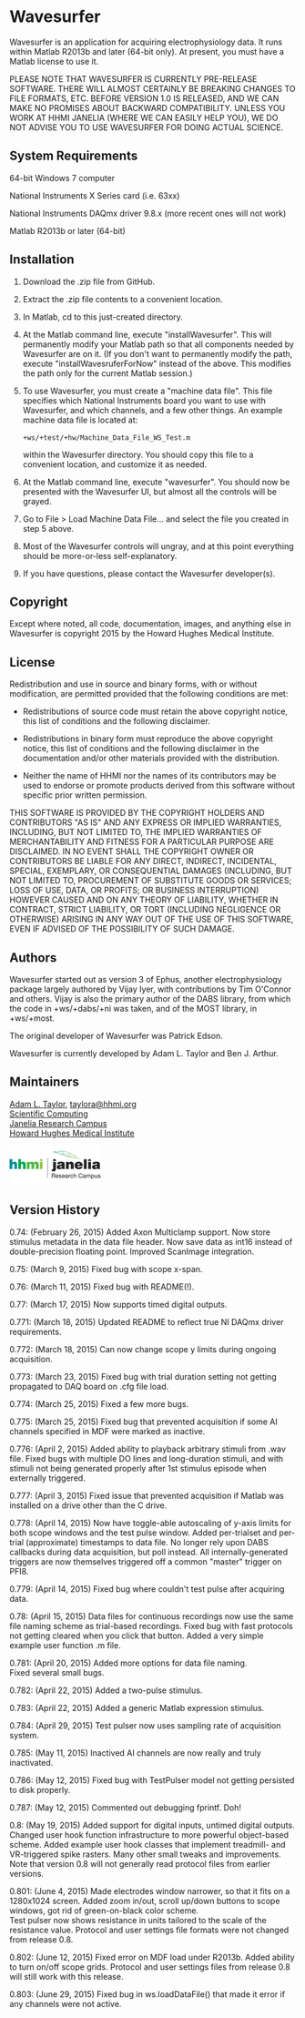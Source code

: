 Wavesurfer
==========

Wavesurfer is an application for acquiring electrophysiology
data.  It runs within Matlab R2013b and later (64-bit only).  At
present, you must have a Matlab license to use it.

PLEASE NOTE THAT WAVESURFER IS CURRENTLY PRE-RELEASE SOFTWARE.  THERE
WILL ALMOST CERTAINLY BE BREAKING CHANGES TO FILE FORMATS, ETC. BEFORE
VERSION 1.0 IS RELEASED, AND WE CAN MAKE NO PROMISES ABOUT BACKWARD
COMPATIBILITY.  UNLESS YOU WORK AT HHMI JANELIA (WHERE WE CAN EASILY
HELP YOU), WE DO NOT ADVISE YOU TO USE WAVESURFER FOR DOING ACTUAL
SCIENCE.


System Requirements
-------------------

64-bit Windows 7 computer

National Instruments X Series card (i.e. 63xx)

National Instruments DAQmx driver 9.8.x (more recent ones will not work)

Matlab R2013b or later (64-bit)


Installation
------------

1.  Download the .zip file from GitHub.

2.  Extract the .zip file contents to a convenient location.

3.  In Matlab, cd to this just-created directory.

4.  At the Matlab command line, execute "installWavesurfer".  This
    will permanently modify your Matlab path so that all components
    needed by Wavesurfer are on it.  (If you don't want to permanently
    modify the path, execute "installWavesruferForNow" instead of the
    above.  This modifies the path only for the current Matlab
    session.)

5.  To use Wavesurfer, you must create a "machine data file".  This
    file specifies which National Instruments board you want to use
    with Wavesurfer, and which channels, and a few other things.  An
    example machine data file is located at:

        +ws/+test/+hw/Machine_Data_File_WS_Test.m

    within the Wavesurfer directory.  You should copy this file to a
    convenient location, and customize it as needed.

6.  At the Matlab command line, execute "wavesurfer".  You should now
    be presented with the Wavesurfer UI, but almost all the controls
    will be grayed.

7.  Go to File > Load Machine Data File... and select the file you
    created in step 5 above.

8.  Most of the Wavesurfer controls will ungray, and at this point
    everything should be more-or-less self-explanatory.

9.  If you have questions, please contact the Wavesurfer developer(s).


Copyright
---------

Except where noted, all code, documentation, images, and anything else
in Wavesurfer is copyright 2015 by the Howard Hughes Medical Institute.


License
-------

Redistribution and use in source and binary forms, with or without
modification, are permitted provided that the following conditions are
met:

* Redistributions of source code must retain the above copyright
  notice, this list of conditions and the following disclaimer.

* Redistributions in binary form must reproduce the above copyright
  notice, this list of conditions and the following disclaimer in the
  documentation and/or other materials provided with the distribution.

* Neither the name of HHMI nor the names of its contributors may be
  used to endorse or promote products derived from this software
  without specific prior written permission.

THIS SOFTWARE IS PROVIDED BY THE COPYRIGHT HOLDERS AND CONTRIBUTORS
"AS IS" AND ANY EXPRESS OR IMPLIED WARRANTIES, INCLUDING, BUT NOT
LIMITED TO, THE IMPLIED WARRANTIES OF MERCHANTABILITY AND FITNESS FOR
A PARTICULAR PURPOSE ARE DISCLAIMED. IN NO EVENT SHALL THE COPYRIGHT
OWNER OR CONTRIBUTORS BE LIABLE FOR ANY DIRECT, INDIRECT, INCIDENTAL,
SPECIAL, EXEMPLARY, OR CONSEQUENTIAL DAMAGES (INCLUDING, BUT NOT
LIMITED TO, PROCUREMENT OF SUBSTITUTE GOODS OR SERVICES; LOSS OF USE,
DATA, OR PROFITS; OR BUSINESS INTERRUPTION) HOWEVER CAUSED AND ON ANY
THEORY OF LIABILITY, WHETHER IN CONTRACT, STRICT LIABILITY, OR TORT
(INCLUDING NEGLIGENCE OR OTHERWISE) ARISING IN ANY WAY OUT OF THE USE
OF THIS SOFTWARE, EVEN IF ADVISED OF THE POSSIBILITY OF SUCH DAMAGE.


Authors
-------

Wavesurfer started out as version 3 of Ephus, another
electrophysiology package largely authored by Vijay Iyer, with
contributions by Tim O'Connor and others.  Vijay is also the primary
author of the DABS library, from which the code in +ws/+dabs/+ni was
taken, and of the MOST library, in +ws/+most.

The original developer of Wavesurfer was Patrick Edson.  

Wavesurfer is currently developed by Adam L. Taylor and Ben J. Arthur.


Maintainers
-----------

[Adam L. Taylor](http://www.janelia.org/people/research-resources-staff/adam-taylor), taylora@hhmi.org  
[Scientific Computing](http://www.janelia.org/research-resources/computing-resources)  
[Janelia Research Campus](http://www.janelia.org)  
[Howard Hughes Medical Institute](http://www.hhmi.org)

[![Picture](/hhmi_janelia_160px.png)](http://www.janelia.org)


Version History
---------------

0.74:  (February 26, 2015) Added Axon Multiclamp support.  Now store
       stimulus metadata in the data file header.  Now save data as
       int16 instead of double-precision floating point.  Improved
       ScanImage integration.

0.75:  (March 9, 2015) Fixed bug with scope x-span.

0.76:  (March 11, 2015) Fixed bug with README(!).

0.77:  (March 17, 2015) Now supports timed digital outputs.

0.771: (March 18, 2015) Updated README to reflect true NI DAQmx driver
       requirements.

0.772: (March 18, 2015) Can now change scope y limits during ongoing 
       acquisition.

0.773: (March 23, 2015) Fixed bug with trial duration setting not 
       getting propagated to DAQ board on .cfg file load.

0.774: (March 25, 2015) Fixed a few more bugs.

0.775: (March 25, 2015) Fixed bug that prevented acquisition
       if some AI channels specified in MDF were marked as 
       inactive.

0.776: (April 2, 2015) Added ability to playback arbitrary stimuli
       from .wav file.  Fixed bugs with multiple DO lines and
       long-duration stimuli, and with stimuli not being generated
       properly after 1st stimulus episode when externally triggered.

0.777: (April 3, 2015) Fixed issue that prevented acquisition if
       Matlab was installed on a drive other than the C drive.

0.778: (April 14, 2015) Now have toggle-able autoscaling of y-axis
       limits for both scope windows and the test pulse window.  Added
       per-trialset and per-trial (approximate) timestamps to data
       file.  No longer rely upon DABS callbacks during data
       acquisition, but poll instead.  All internally-generated
       triggers are now themselves triggered off a common "master"
       trigger on PFI8.

0.779: (April 14, 2015) Fixed bug where couldn't test pulse after
       acquiring data.

0.78:  (April 15, 2015) Data files for continuous recordings now use
       the same file naming scheme as trial-based recordings.  Fixed
       bug with fast protocols not getting cleared when you click that
       button.  Added a very simple example user function .m file.

0.781: (April 20, 2015) Added more options for data file naming.  
       Fixed several small bugs.

0.782: (April 22, 2015) Added a two-pulse stimulus.

0.783: (April 22, 2015) Added a generic Matlab expression stimulus.

0.784: (April 29, 2015) Test pulser now uses sampling rate of
       acquisition system.

0.785: (May 11, 2015) Inactived AI channels are now really and 
       truly inactivated.

0.786: (May 12, 2015) Fixed bug with TestPulser model not getting 
       persisted to disk properly.

0.787: (May 12, 2015) Commented out debugging fprintf.  Doh!

0.8:   (May 19, 2015) Added support for digital inputs, untimed digital
       outputs.  Changed user hook function infrastructure to more
       powerful object-based scheme.  Added example user hook classes
       that implement treadmill- and VR-triggered spike rasters.  Many
       other small tweaks and improvements.  Note that version 0.8
       will not generally read protocol files from earlier versions.

0.801: (June 4, 2015) Made electrodes window narrower, so that it fits
       on a 1280x1024 screen.  Added zoom in/out, scroll up/down
       buttons to scope windows, got rid of green-on-black color scheme.  
       Test pulser now shows resistance in units tailored to the scale 
       of the resistance value.  Protocol and user settings file formats 
       were not changed from release 0.8.

0.802: (June 12, 2015) Fixed error on MDF load under R2013b.  Added
       ability to turn on/off scope grids.  Protocol and user settings
       files from release 0.8 will still work with this release.

0.803: (June 29, 2015) Fixed bug in ws.loadDataFile() that made it error 
       if any channels were not active.

